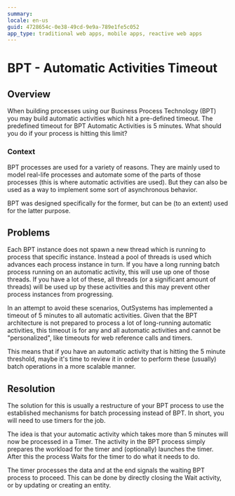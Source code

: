 ```yaml
---
summary:
locale: en-us
guid: 4728654c-0e38-49cd-9e9a-789e1fe5c052
app_type: traditional web apps, mobile apps, reactive web apps
---
```


# BPT - Automatic Activities Timeout

## Overview

When building processes using our Business Process Technology (BPT) you may build automatic activities which hit a pre-defined timeout. The predefined timeout for BPT Automatic Activities is 5 minutes. What should you do if your process is hitting this limit?

### Context

BPT processes are used for a variety  of reasons. They are mainly used to model real-life processes and automate some of the parts of those processes (this is where automatic activities are used). But they can also be used as a way to implement some sort of asynchronous behavior.

BPT was designed specifically for the former, but can be (to an extent) used for the latter purpose.

## Problems

Each BPT instance does not spawn a new thread which is running to process that specific instance. Instead a pool of threads is used which advances each process instance in turn. If you have a long running batch process running on an automatic activity, this will use up one of those threads. If you have a lot of these, all threads (or a significant amount of threads) will be used up by these activities and this may prevent other process instances from progressing.

In an attempt to avoid these scenarios, OutSystems has implemented a timeout of 5 minutes to all automatic activities. Given  that the BPT architecture is not prepared to process a lot of long-running automatic activities, this timeout is for any and all automatic activities and cannot be "personalized", like timeouts for web reference calls and timers.

This means that if you have an automatic activity that is hitting the 5 minute threshold, maybe it's time to review it in order to perform these (usually) batch operations in a more scalable manner.

## Resolution

The solution for this is usually a restructure of your BPT process to use the established mechanisms for batch processing instead of BPT. In short, you will need to use timers for the job.

The idea is that your automatic activity which takes more than 5 minutes will now be processed in a Timer. The activity in the BPT process simply prepares the workload for the timer and (optionally) launches the timer. After this the process Waits for the timer to do what it needs to do.

The timer processes the data and at the end signals the waiting BPT process to proceed. This can be done by directly closing the Wait activity, or by updating or creating an entity.

